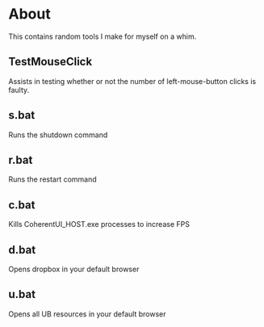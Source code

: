 # About
This contains random tools I make for myself on a whim.

## TestMouseClick
Assists in testing whether or not the number of left-mouse-button clicks is faulty.

## s.bat
Runs the shutdown command

## r.bat
Runs the restart command

## c.bat
Kills CoherentUI_HOST.exe processes to increase FPS

## d.bat
Opens dropbox in your default browser

## u.bat
Opens all UB resources in your default browser
